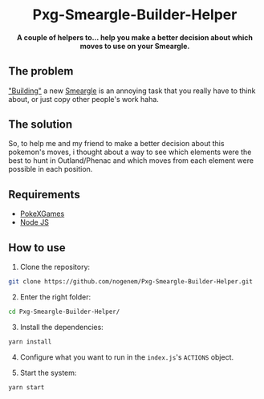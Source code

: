 <h1 align="center">
    Pxg-Smeargle-Builder-Helper
</h1>
<h4 align="center">
  A couple of helpers to... help you make a better decision about which moves to use on your Smeargle.
</h4>

## The problem

["Building"](https://wiki.pokexgames.com/index.php/Tutoriais:Smeargle) a new [Smeargle](https://wiki.pokexgames.com/index.php/Smeargle) is an annoying task that you really have to think about, or just copy other people's work haha.

## The solution

So, to help me and my friend to make a better decision about this pokemon's moves, i thought about a way to see which elements were the best to hunt in Outland/Phenac and which moves from each element were possible in each position.

## Requirements
- [PokeXGames](https://www.pokexgames.com/#/home)
- [Node JS](https://nodejs.org/en/)

## How to use

1. Clone the repository: 
```bash
git clone https://github.com/nogenem/Pxg-Smeargle-Builder-Helper.git
```

2. Enter the right folder:
```bash
cd Pxg-Smeargle-Builder-Helper/
```

3. Install the dependencies:
 ```bash
yarn install
```

4. Configure what you want to run in the `index.js`'s `ACTIONS` object.

5. Start the system:
 ```bash
yarn start
```
